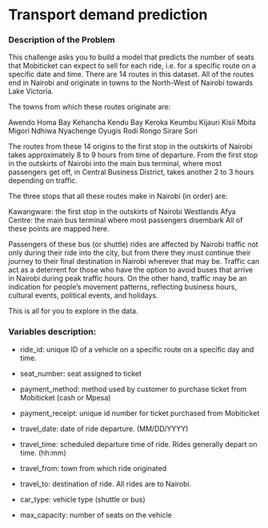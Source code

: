 # Transport demand prediction
### Description of the Problem

This challenge asks you to build a model that predicts the number of seats that Mobiticket can expect to sell for each ride, i.e. for a specific route on a specific date and time. There are 14 routes in this dataset. All of the routes end in Nairobi and originate in towns to the North-West of Nairobi towards Lake Victoria.

The towns from which these routes originate are:

Awendo Homa Bay Kehancha Kendu Bay Keroka Keumbu Kijauri Kisii Mbita Migori Ndhiwa Nyachenge Oyugis Rodi Rongo Sirare Sori

The routes from these 14 origins to the first stop in the outskirts of Nairobi takes approximately 8 to 9 hours from time of departure. From the first stop in the outskirts of Nairobi into the main bus terminal, where most passengers get off, in Central Business District, takes another 2 to 3 hours depending on traffic.

The three stops that all these routes make in Nairobi (in order) are:

Kawangware: the first stop in the outskirts of Nairobi Westlands Afya Centre: the main bus terminal where most passengers disembark All of these points are mapped here.

Passengers of these bus (or shuttle) rides are affected by Nairobi traffic not only during their ride into the city, but from there they must continue their journey to their final destination in Nairobi wherever that may be. Traffic can act as a deterrent for those who have the option to avoid buses that arrive in Nairobi during peak traffic hours. On the other hand, traffic may be an indication for people’s movement patterns, reflecting business hours, cultural events, political events, and holidays.

This is all for you to explore in the data.

### Variables description:

* ride_id: unique ID of a vehicle on a specific route on a specific day and time.

* seat_number: seat assigned to ticket

* payment_method: method used by customer to purchase ticket from Mobiticket (cash or Mpesa)

* payment_receipt: unique id number for ticket purchased from Mobiticket

* travel_date: date of ride departure. (MM/DD/YYYY)

* travel_time: scheduled departure time of ride. Rides generally depart on time. (hh:mm)

* travel_from: town from which ride originated

* travel_to: destination of ride. All rides are to Nairobi.

* car_type: vehicle type (shuttle or bus)

* max_capacity: number of seats on the vehicle
